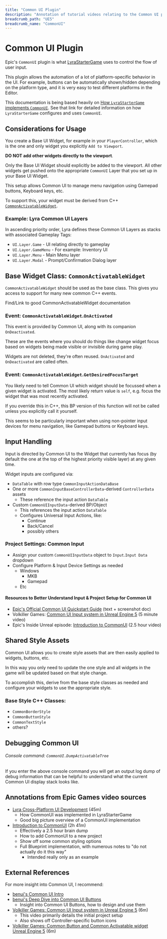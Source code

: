 ```yaml
---
title: "Common UI Plugin"
description: "Annotation of tutorial videos relating to the Common UI plugin for Unreal Engine 5"
breadcrumb_path: "UE5"
breadcrumb_name: "CommonUI"
---
```



# Common UI Plugin

Epic's `CommonUI` plugin is what
[LyraStarterGame](../LyraStarterGame/)
uses to control the flow of user input.

This plugin allows the automation of a lot of platform-specific behavior in the UI.
For example, buttons can be automatically shown/hidden depending on the platform
type, and it is very easy to test different platforms in the Editor.

This documentation is being based heavily on
[How `LyraStarterGame` implements `CommonUI`](/UE5/LyraStarterGame/CommonUI/).
See that link for detailed information on how `LyraStarterGame` configures and uses `CommonUI`.


## Considerations for Usage

You create a Base UI Widget, for example in your `PlayerController`,
which is the one and only widget you explicitly `Add to Viewport`.

**DO NOT add other widgets directly to the viewport**.

Only the Base UI Widget should explicitly be added to the viewport.
All other widgets get pushed onto the appropriate `CommonUI` Layer that you set up in your Base UI Widget.

This setup allows Common UI to manage menu navigation using Gamepad buttons, Keyboard keys, etc.

To support this, your widget must be derived from C++ [`CommonActivatableWidget`](#CommonActivatableWidget).


### Example: Lyra Common UI Layers

In ascending priority order, Lyra defines these Common UI Layers as stacks with associated Gameplay Tags:

- `UI.Layer.Game` - UI relating directly to gameplay
- `UI.Layer.GameMenu` - For example: Inventory UI
- `UI.Layer.Menu` - Main Menu layer
- `UI.Layer.Modal` - Prompt/Confirmation Dialog layer


<a id="CommonActivatableWidget"></a>
## Base Widget Class: `CommonActivatableWidget`

`CommonActivatableWidget` should be used as the base class.
This gives you access to support for many new common C++ events.

<todo-p>
Find/Link to good CommonActivatableWidget documentation
</todo-p>


### Event: `CommonActivatableWidget`.`OnActivated`

This event is provided by Common UI, along with its companion `OnDeactivated`.

These are the events where you should do things like change widget focus based on widgets being made
visible or invisible during game play.

Widgets are not deleted, they're often reused. `OnActivated` and `OnDeactivated` are called often.


### Event: `CommonActivatableWidget`.`GetDesiredFocusTarget`

You likely need to tell Common UI which widget should be focussed when a given widget is activated.
The most likely return value is `self`, e.g. focus the widget that was most recently activated.

If you override this in C++, this BP version of this function will not be called
unless you explicitly call it yourself.

This seems to be particularly important when using non-pointer input devices for menu navigation,
like Gamepad buttons or Keyboard keys.


## Input Handling

Input is directed by Common UI to the Widget that currently has focus
(by default the one at the top of the highest priority visible layer)
at any given time.

Widget inputs are configured via:

- `DataTable` with row type `CommonInputActionDataBase`
- One or more `CommonInputBaseControllerData`-derived `ControllerData` assets
  - These reference the input action `DataTable`
- Custom `CommonUIInputData`-derived BP/Object
  - This references the input action `DataTable`
  - Configures Universal Input Actions, like:
    - Continue
    - Back/Cancel
    - possibly others


### Project Settings: Common Input

- Assign your custom `CommonUIInputData` object to `Input`.`Input Data` dropdown
- Configure Platform & Input Device Settings as needed
  - Windows
    - MKB
    - Gamepad
  - Etc


#### Resources to Better Understand Input & Project Setup for Common UI

- [Epic's Official Common UI Quickstart Guide](https://docs.unrealengine.com/5.0/en-US/common-ui-quickstart-guide-for-unreal-engine/) (text + screenshot doc)
- Volkiller Games: [Common UI Input system in Unreal Engine 5](https://youtu.be/q05jmFyeb0c) (5 minute video)
- Epic's Inside Unreal episode: [Introduction to CommonUI](./Annotations/EpicGames-Introduction-to-CommonUI) (2.5 hour video)


## Shared Style Assets

Common UI allows you to create style assets that are then easily applied to widgets,
buttons, etc.

In this way you only need to update the one style and all widgets in the game will be
updated based on that style change.

To accomplish this, derive from the base style classes as needed and configure your
widgets to use the appropriate style.

### Base Style C++ Classes:
- `CommonBorderStyle`
- `CommonButtonStyle`
- `CommonTextStyle`
- others?


## Debugging Common UI

###### Console command: `CommonUI.DumpActivatableTree`

If you enter the above console command you will get an output log dump of debug information
that can be helpful to understand what the current Common UI display stack looks like.


<a id="Annotations"></a>
<a id="Annotations_EpicGames"></a>
## Annotations from Epic Games video sources

- [Lyra Cross-Platform UI Development](./Annotations/EpicGames-Lyra-Cross-Platform-UI-Development) (45m)
  - How CommonUI was implemented in LyraStarterGame
  - Good big picture overview of a CommonUI implementation
- [Introduction to CommonUI](./Annotations/EpicGames-Introduction-to-CommonUI) (2h 41m)
  - Effectively a 2.5 hour brain dump
  - How to add CommonUI to a new project
  - Show off some common styling options
  - Full Blueprint implementation, with numerous notes to "do not actually do it this way"
    - Intended really only as an example


<a id="Annotations_Other"></a>


## External References

For more insight into Common UI, I recommend:

- [benui's Common UI Intro](https://benui.ca/unreal/common-ui-intro/)
- [benui's Deep Dive into Common UI Buttons](https://benui.ca/unreal/common-ui-button/)
  - Insight into Common UI Buttons, how to design and use them
- [Volkiller Games: Common UI Input system in Unreal Engine 5](https://youtu.be/q05jmFyeb0c) (6m)
  - This video primarily details the initial project setup
  - Also shows off Controller-specific button icons
- [Volkiller Games: Common Button and Common Activatable widget Unreal Engine 5](https://youtu.be/HUGtsOqTIp8) (6m)
